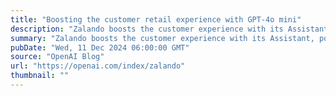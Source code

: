 ```yaml
---
title: "Boosting the customer retail experience with GPT-4o mini"
description: "Zalando boosts the customer experience with its Assistant, powered by GPT-4o mini"
summary: "Zalando boosts the customer experience with its Assistant, powered by GPT-4o mini"
pubDate: "Wed, 11 Dec 2024 06:00:00 GMT"
source: "OpenAI Blog"
url: "https://openai.com/index/zalando"
thumbnail: ""
---
```


